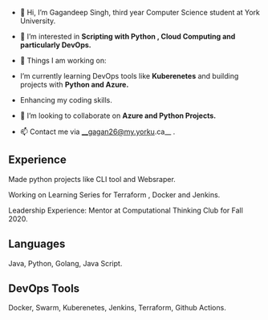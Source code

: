 
- 👋 Hi, I’m Gagandeep Singh, third year Computer Science student at York University.


- 👀 I’m interested in __Scripting with Python , Cloud Computing and particularly DevOps.__
 
- 🌱 Things I am working on:
 
- I’m currently learning DevOps tools like __Kuberenetes__ and building projects with __Python and Azure.__
- Enhancing my coding skills.

- 💞️ I’m looking to collaborate on __Azure and Python Projects.__

- 📫 Contact me via __gagan26@my.yorku.ca__ .


## Experience

Made python projects like CLI tool and Websraper.

Working on Learning Series for Terraform , Docker and Jenkins.

Leadership Experience: Mentor at Computational Thinking Club for Fall 2020.


## Languages 

Java, Python, Golang, Java Script.

## DevOps Tools

Docker, Swarm, Kuberenetes, Jenkins, Terraform, Github Actions.


<!---
Gagan2699/Gagan2699 is a ✨ special ✨ repository because its `README.md` (this file) appears on your GitHub profile.
You can click the Preview link to take a look at your changes.
--->
